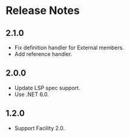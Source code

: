 # Release Notes

## 2.1.0
* Fix definition handler for External members.
* Add reference handler.

## 2.0.0

* Update LSP spec support.
* Use .NET 6.0.

## 1.2.0

* Support Facility 2.0.

